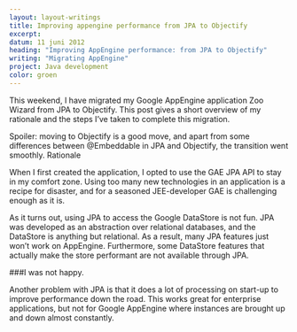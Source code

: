 ```yaml
---
layout: layout-writings
title: Improving appengine performance from JPA to Objectify
excerpt:
datum: 11 juni 2012
heading: "Improving AppEngine performance: from JPA to Objectify"
writing: "Migrating AppEngine"
project: Java development
color: groen
---
```


This weekend, I have migrated my Google AppEngine application Zoo Wizard from JPA to Objectify. This post gives a short overview of my rationale and the steps I’ve taken to complete this migration.

Spoiler: moving to Objectify is a good move, and apart from some differences between @Embeddable in JPA and Objectify, the transition went smoothly.
Rationale

When I first created the application, I opted to use the GAE JPA API to stay in my comfort zone. Using too many new technologies in an application is a recipe for disaster, and for a seasoned JEE-developer GAE is challenging enough as it is.

As it turns out, using JPA to access the Google DataStore is not fun. JPA was developed as an abstraction over relational databases, and the DataStore is anything but relational. As a result, many JPA features just won’t work on AppEngine. Furthermore, some DataStore features that actually make the store performant are not available through JPA.

###I was not happy.

Another problem with JPA is that it does a lot of processing on start-up to improve performance down the road. This works great for enterprise applications, but not for Google AppEngine where instances are brought up and down almost constantly.


